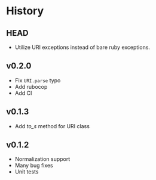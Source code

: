# History

## HEAD
- Utilize URI exceptions instead of bare ruby exceptions.

## v0.2.0
- Fix `URI.parse` typo
- Add rubocop
- Add CI

## v0.1.3
- Add _to_s_ method for URI class

## v0.1.2
- Normalization support
- Many bug fixes
- Unit tests
